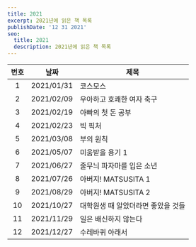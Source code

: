 ```yaml
---
title: 2021
excerpt: 2021년에 읽은 책 목록
publishDate: '12 31 2021'
seo:
  title: 2021
  description: 2021년에 읽은 책 목록
---
```


| 번호 |    날짜    | 제목                               |
| :--: | :--------: | ---------------------------------- |
|  1   | 2021/01/31 | 코스모스                           |
|  2   | 2021/02/09 | 우아하고 호쾌한 여자 축구          |
|  3   | 2021/02/19 | 아빠의 첫 돈 공부                  |
|  4   | 2021/02/23 | 빅 픽처                            |
|  5   | 2021/03/08 | 부의 원칙                          |
|  6   | 2021/05/07 | 미움받을 용기 1                    |
|  7   | 2021/06/27 | 줄무늬 파자마를 입은 소년          |
|  8   | 2021/07/26 | 아버지! MATSUSITA 1                |
|  9   | 2021/08/29 | 아버지! MATSUSITA 2                |
|  10  | 2021/10/27 | 대학원생 때 알았더라면 좋았을 것들 |
|  11  | 2021/11/29 | 일은 배신하지 않는다               |
|  12  | 2021/12/27 | 수레바퀴 아래서                    |
